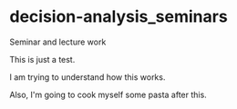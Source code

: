 # decision-analysis_seminars
Seminar and lecture work

This is just a test. 

I am trying to understand how this works.

Also, I'm going to cook myself some pasta after this.
